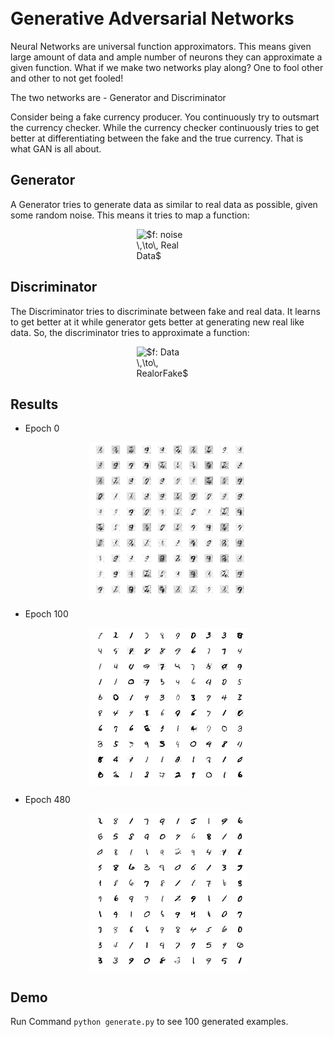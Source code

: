 <br/>
<br/>

# Generative Adversarial Networks
Neural Networks are universal function approximators. 
This means given large amount of data and ample number of neurons they can approximate a given function. 
What if we make two networks play along? One to fool other and other to not get fooled!

The two networks are - Generator and Discriminator

Consider being a fake currency producer. You continuously try to outsmart the currency checker. 
While the currency checker continuously tries to get better at differentiating between the fake and the true currency.
That is what GAN is all about.

## Generator
A Generator tries to generate data as similar to real data as possible, given some random noise. 
This means it tries to map a function:

<img style="margin-left:auto;margin-right:auto;display:block;width:20%" src="https://latex.codecogs.com/png.latex?\dpi{150}&space;\bg_black&space;$f:&space;noise&space;\,\to\,&space;Real&space;Data$" title="$f: noise \,\to\, Real Data$" />

## Discriminator
The Discriminator tries to discriminate between fake and real data. It learns to get better at it while generator gets better at generating new real like data. 
So, the discriminator tries to approximate a function:

<img style="margin-left:auto;margin-right:auto;display:block;width:20%" src="https://latex.codecogs.com/png.latex?\dpi{150}&space;\bg_white&space;$f:&space;Data&space;\,\to\,&space;RealorFake$" title="$f: Data \,\to\, RealorFake$" />

## Results

* Epoch 0

<img style="margin-left:auto;margin-right:auto;display:block;width:50%" src="gan_generated_image/epoch_0.png">

* Epoch 100

<img style="margin-left:auto;margin-right:auto;display:block;width:50%" src="gan_generated_image/epoch_100.png">

* Epoch 480

<img style="margin-left:auto;margin-right:auto;display:block;width:50%" src="gan_generated_image/epoch_480.png">

## Demo
Run Command `python generate.py` to see 100 generated examples.
